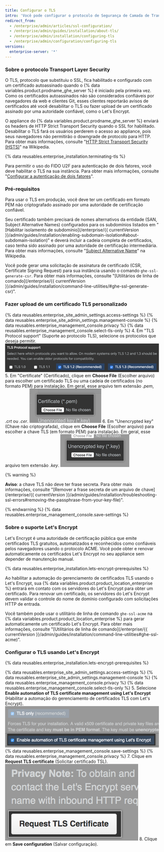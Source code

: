 ```yaml
---
title: Configurar o TLS
intro: 'Você pode configurar o protocolo de Segurança de Camada de Transporte (TLS, Transport Layer Security) na {% data variables.product.product_location_enterprise %} para uso de certificados assinados por uma autoridade de certificação confiável.'
redirect_from:
  - /enterprise/admin/articles/ssl-configuration/
  - /enterprise/admin/guides/installation/about-tls/
  - /enterprise/admin/installation/configuring-tls
  - /enterprise/admin/configuration/configuring-tls
versions:
  enterprise-server: '*'
---
```


### Sobre o protocolo Transport Layer Security

O TLS, protocolo que substituiu o SSL, fica habilitado e configurado com um certificado autoassinado quando o {% data variables.product.prodname_ghe_server %} é iniciado pela primeira vez. Como os certificados autoassinados não são considerados confiáveis por navegadores da web e clientes Git, esses clientes reportarão avisos de certificados até você desabilitar o TLS ou fazer upload de um certificado assinado por uma autoridade confiável, como o Let's Encrypt.

O appliance do {% data variables.product.prodname_ghe_server %} enviará os headers de HTTP Strict Transport Security quando o SSL for habilitado. Desabilitar o TLS fará os usuários perderem o acesso ao appliance, pois seus navegadores não permitirão o downgrade de protocolo para HTTP. Para obter mais informações, consulte "[HTTP Strict Transport Security (HSTS)](https://en.wikipedia.org/wiki/HTTP_Strict_Transport_Security)" na Wikipedia.

{% data reusables.enterprise_installation.terminating-tls %}

Para permitir o uso do FIDO U2F para autenticação de dois fatores, você deve habilitar o TLS na sua instância. Para obter mais informações, consulte "[Configurar a autenticação de dois fatores](/articles/configuring-two-factor-authentication)".

### Pré-requisitos

Para usar o TLS em produção, você deve ter um certificado em formato PEM não criptografado assinado por uma autoridade de certificação confiável.

Seu certificado também precisará de nomes alternativos da entidade (SAN, Subject Alternative Names) configurados para os subdomínios listados em "[Habilitar isolamento de subdomínio](/enterprise/{{ currentVersion }}/admin/guides/installation/enabling-subdomain-isolation#about-subdomain-isolation)" e deverá incluir a cadeia completa de certificados, caso tenha sido assinado por uma autoridade de certificação intermediária. Para obter mais informações, consulte "[Subject Alternative Name](http://en.wikipedia.org/wiki/SubjectAltName)" na Wikipedia.

Você pode gerar uma solicitação de assinatura de certificado (CSR, Certificate Signing Request) para sua instância usando o comando `ghe-ssl-generate-csr`. Para obter mais informações, consulte "[Utilitários de linha de comando](/enterprise/{{ currentVersion }}/admin/guides/installation/command-line-utilities/#ghe-ssl-generate-csr)".

### Fazer upload de um certificado TLS personalizado

{% data reusables.enterprise_site_admin_settings.access-settings %}
{% data reusables.enterprise_site_admin_settings.management-console %}
{% data reusables.enterprise_management_console.privacy %}
{% data reusables.enterprise_management_console.select-tls-only %}
4. Em "TLS Protocol support" (Suporte ao protocolo TLS), selecione os protocolos que deseja permitir. ![Botões com opções de protocolos TLS](/assets/images/enterprise/management-console/tls-protocol-support.png)
5. Em "Certificate" (Certificado), clique em **Choose File** (Escolher arquivo) para escolher um certificado TLS ou uma cadeia de certificados (no formato PEM) para instalação. Em geral, esse arquivo tem extensão *.pem*, *.crt* ou *.cer*. ![Botão para localizar arquivo de certificado TLS](/assets/images/enterprise/management-console/install-tls-certificate.png)
6. Em "Unencrypted key" (Chave não criptografada), clique em **Choose File** (Escolher arquivo) para escolher a chave TLS (em formato PEM) para instalação. Em geral, esse arquivo tem extensão *.key*. ![Botão para localizar arquivo de chave TLS](/assets/images/enterprise/management-console/install-tls-key.png)

  {% warning %}

  **Aviso**: a chave TLS não deve ter frase secreta. Para obter mais informações, consulte "[Remover a frase secreta de um arquivo de chave](/enterprise/{{ currentVersion }}/admin/guides/installation/troubleshooting-ssl-errors#removing-the-passphrase-from-your-key-file)".

  {% endwarning %}
{% data reusables.enterprise_management_console.save-settings %}

### Sobre o suporte Let's Encrypt

Let's Encrypt é uma autoridade de certificação pública que emite certificados TLS gratuitos, automatizados e reconhecidos como confiáveis pelos navegadores usando o protocolo ACME. Você pode obter e renovar automaticamente os certificados Let's Encrypt no seu appliance sem depender de manutenção manual.

{% data reusables.enterprise_installation.lets-encrypt-prerequisites %}

Ao habilitar a automação do gerenciamento de certificados TLS usando o Let's Encrypt, sua {% data variables.product.product_location_enterprise %} entrará em contato com os servidores do Let's Encrypt para obter um certificado. Para renovar um certificado, os servidores do Let's Encrypt devem validar o controle do nome de domínio configurado com solicitações HTTP de entrada.

Você também pode usar o utilitário de linha de comando `ghe-ssl-acme` na {% data variables.product.product_location_enterprise %} para gerar automaticamente um certificado Let's Encrypt. Para obter mais informações, consulte "[Utilitários de linha de comando](/enterprise/{{ currentVersion }}/admin/guides/installation/command-line-utilities#ghe-ssl-acme)".

### Configurar o TLS usando Let's Encrypt

{% data reusables.enterprise_installation.lets-encrypt-prerequisites %}

{% data reusables.enterprise_site_admin_settings.access-settings %}
{% data reusables.enterprise_site_admin_settings.management-console %}
{% data reusables.enterprise_management_console.privacy %}
{% data reusables.enterprise_management_console.select-tls-only %}
5. Selecione **Enable automation of TLS certificate management using Let's Encrypt** (Habilitar a automação do gerenciamento de certificados TLS com Let's Encrypt). ![Caixa de seleção para habilitar Let's Encrypt](/assets/images/enterprise/management-console/lets-encrypt-checkbox.png)
{% data reusables.enterprise_management_console.save-settings %}
{% data reusables.enterprise_management_console.privacy %}
7. Clique em **Request TLS certificate** (Solicitar certificado TSL). ![Botão Request TLS certificate (Solicitar certificado TSL)](/assets/images/enterprise/management-console/request-tls-button.png)
8. Clique em **Save configuration** (Salvar configuração).
